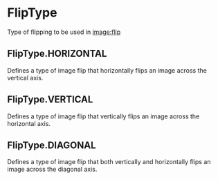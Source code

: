 # FlipType

Type of flipping to be used in [image:flip](image.md#imageflip)

## FlipType.HORIZONTAL
Defines a type of image flip that horizontally flips an image across the vertical axis.

## FlipType.VERTICAL
Defines a type of image flip that vertically flips an image across the horizontal axis.

## FlipType.DIAGONAL
Defines a type of image flip that both vertically and horizontally flips an image across the diagonal axis.
